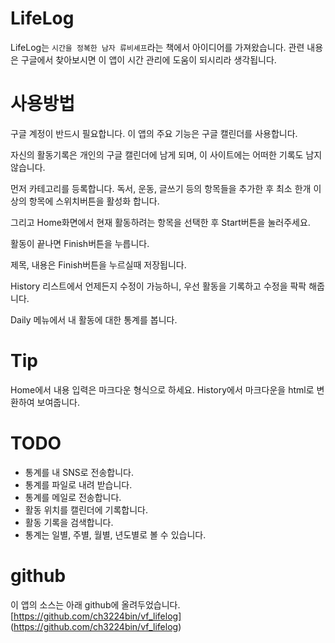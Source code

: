 # LifeLog
LifeLog는 `시간을 정복한 남자 류비셰프`라는 책에서 아이디어를 가져왔습니다.
관련 내용은 구글에서 찾아보시면 이 앱이 시간 관리에 도움이 되시리라 생각됩니다.
# 사용방법
구글 계정이 반드시 필요합니다.
이 앱의 주요 기능은 구글 캘린더를 사용합니다.

자신의 활동기록은 개인의 구글 캘린더에 남게 되며,
이 사이트에는 어떠한 기록도 남지 않습니다.

먼저 카테고리를 등록합니다.
독서, 운동, 글쓰기 등의 항목들을 추가한 후
최소 한개 이상의 항목에 스위치버튼을 활성화 합니다.

그리고 Home화면에서 현재 활동하려는 항목을 선택한 후
Start버튼을 눌러주세요.

활동이 끝나면 Finish버튼을 누릅니다.

제목, 내용은 Finish버튼을 누르실때 저장됩니다.

History 리스트에서 언제든지 수정이 가능하니,
우선 활동을 기록하고 수정을 팍팍 해줍니다.

Daily 메뉴에서 내 활동에 대한 통계를 봅니다.

# Tip
Home에서 내용 입력은 마크다운 형식으로 하세요.
History에서 마크다운을 html로 변환하여 보여줍니다.

# TODO
- 통계를 내 SNS로 전송합니다.
- 통계를 파일로 내려 받습니다.
- 통계를 메일로 전송합니다.
- 활동 위치를 캘린더에 기록합니다.
- 활동 기록을 검색합니다.
- 통계는 일별, 주별, 월별, 년도별로 볼 수 있습니다.


# github
이 앱의 소스는 아래 github에 올려두었습니다.
[https://github.com/ch3224bin/vf_lifelog] (https://github.com/ch3224bin/vf_lifelog)

